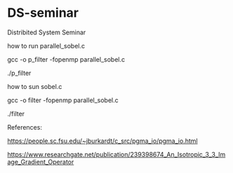 # DS-seminar
Distribited System Seminar

how to run parallel_sobel.c

gcc -o p_filter -fopenmp parallel_sobel.c

./p_filter

how to sun sobel.c

gcc -o filter -fopenmp parallel_sobel.c

./filter


References:

https://people.sc.fsu.edu/~jburkardt/c_src/pgma_io/pgma_io.html

https://www.researchgate.net/publication/239398674_An_Isotropic_3_3_Image_Gradient_Operator

